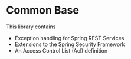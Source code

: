 # Common Base

This library contains

- Exception handling for Spring REST Services
- Extensions to the Spring Security Framework
- An Access Control List (Acl) definition 
